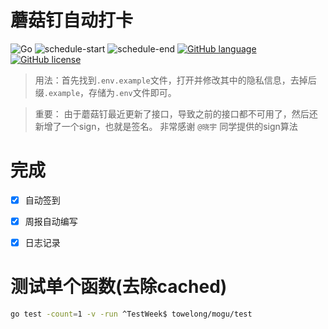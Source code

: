 # 蘑菇钉自动打卡
![Go](https://github.com/ToWeLong/go-mogu/workflows/Go/badge.svg)
![schedule-start](https://github.com/ToWeLong/go-mogu/workflows/schedule-start/badge.svg)
![schedule-end](https://github.com/ToWeLong/go-mogu/workflows/schedule-end/badge.svg)
[![GitHub language](https://img.shields.io/badge/language-golang-orange.svg)](https://golang.org/)
[![GitHub license](https://img.shields.io/github/license/ToWeLong/zhihu-hot-questions)](https://github.com/ToWeLong/go-mogu/blob/main/LICENSE)
> 用法：首先找到`.env.example`文件，打开并修改其中的隐私信息，去掉后缀`.example`，存储为`.env`文件即可。

> 重要： 由于蘑菇钉最近更新了接口，导致之前的接口都不可用了，然后还新增了一个sign，也就是签名。
> 非常感谢 `@晓宇`  同学提供的sign算法

    
# 完成
- [X] 自动签到
- [X] 周报自动编写
- [X] 日志记录


# 测试单个函数(去除cached)
```bash
go test -count=1 -v -run ^TestWeek$ towelong/mogu/test
```
